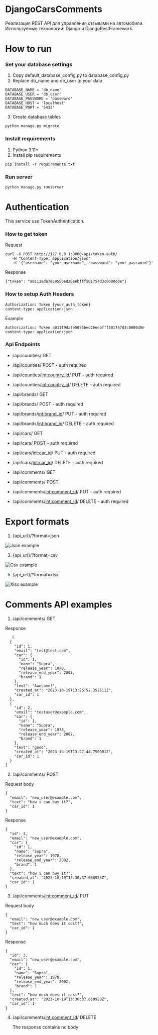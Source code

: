 # DjangoCarsComments
Реализация REST API для управления отзывами на автомобили. Используемые технологии: Django и DjangoRestFramework.

# How to run

### Set your database settings
1. Copy default_database_config.py to database_config.py
2. Replace db_name and db_user to your data
```
DATABASE_NAME = 'db_name'
DATABASE_USER = 'db_user'
DATABASE_PASSWORD = 'password'
DATABASE_HOST = 'localhost'
DATABASE_PORT = '5432'
```
3. Create database tables
```
python manage.py migrate
```

### Install requirements
1. Python 3.11+
2. Install pip requirements
```
pip install -r requirements.txt
```

### Run server
```
python manage.py runserver
```

# Authentication
This service use TokenAuthentication.

### How to get token
Request
```
curl -X POST http://127.0.0.1:8000/api/token-auth/
   -H "Content-Type: application/json"
   -d '{"username": "your_username", "password": "your_password"}'  
```

Response
```
{"token": "a01119da7e5055bed26eebfff501757d3c0000d0e"}
```

### How to setup Auth Headers
```
Authorization: Token {your_auth_token}
content-type: application/json
```
Example
```
Authorization: Token a01119da7e5055bed26eebfff501757d3c0000d0e
content-type: application/json
```


### Api Endpoints
 - /api/counties/ GET
 - /api/counties/ POST - auth required
 - /api/counties/<int:country_id>/ PUT - auth required
 - /api/counties/<int:country_id>/ DELETE - auth required
   
 - /api/brands/ GET
 - /api/brands/ POST - auth required
 - /api/brands/<int:brand_id>/ PUT - auth required
 - /api/brands/<int:brand_id>/ DELETE - auth required

 - /api/cars/ GET
 - /api/cars/ POST - auth required
 - /api/cars/<int:car_id>/ PUT - auth required
 - /api/cars/<int:car_id>/ DELETE - auth required

 - /api/comments/ GET
 - /api/comments/ POST
 - /api/comments/<int:comment_id>/ PUT - auth required
 - /api/comments/<int:comment_id>/ DELETE - auth required

# Export formats
1. {api_url}/?format=json

![Json example](/screenshots/json.png?raw=true "Json example")
   
3. {api_url}/?format=csv

![Csv example](/screenshots/csv.png?raw=true "Csv example")
   
5. {api_url}/?format=xlsx

![Xlsx example](/screenshots/xlsx.png?raw=true "Xlsx example")

# Comments API examples
1. /api/comments/ GET
   
Response
```
   [
  {
    "id": 1,
    "email": "test@test.com",
    "car": {
      "id": 1,
      "name": "Supra",
      "release_year": 1978,
      "release_end_year": 2002,
      "brand": 1
    },
    "text": "Awesome!",
    "created_at": "2023-10-19T13:26:52.352611Z",
    "car_id": 1
  },
  {
    "id": 2,
    "email": "testuser@example.com",
    "car": {
      "id": 1,
      "name": "Supra",
      "release_year": 1978,
      "release_end_year": 2002,
      "brand": 1
    },
    "text": "good",
    "created_at": "2023-10-19T13:27:44.750981Z",
    "car_id": 1
  }
]
```

2. /api/comments/ POST

Request body
```
{
  "email": "new_user@example.com",
  "text": "how i can buy it?",
  "car_id": 1
}
```

Response
```
{
  "id": 3,
  "email": "new_user@example.com",
  "car": {
    "id": 1,
    "name": "Supra",
    "release_year": 1978,
    "release_end_year": 2002,
    "brand": 1
  },
  "text": "how i can buy it?",
  "created_at": "2023-10-19T13:30:37.660923Z",
  "car_id": 1
}
```

3. /api/comments/<int:comment_id>/ PUT

Request body
```
{
  "email": "new_user@example.com",
  "text": "how much does it cost?",
  "car_id": 1
}
```

Response
```
{
  "id": 3,
  "email": "new_user@example.com",
  "car": {
    "id": 1,
    "name": "Supra",
    "release_year": 1978,
    "release_end_year": 2002,
    "brand": 1
  },
  "text": "how much does it cost?",
  "created_at": "2023-10-19T13:30:37.660923Z",
  "car_id": 1
}
```

4. /api/comments/<int:comment_id>/ DELETE
   
   The response contains no body
